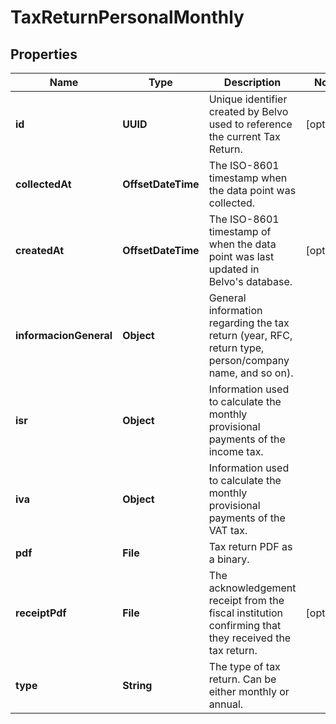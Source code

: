 

# TaxReturnPersonalMonthly


## Properties

| Name | Type | Description | Notes |
|------------ | ------------- | ------------- | -------------|
|**id** | **UUID** | Unique identifier created by Belvo used to reference the current Tax Return. |  [optional] |
|**collectedAt** | **OffsetDateTime** | The ISO-8601 timestamp when the data point was collected. |  |
|**createdAt** | **OffsetDateTime** | The ISO-8601 timestamp of when the data point was last updated in Belvo&#39;s database. |  [optional] |
|**informacionGeneral** | **Object** | General information regarding the tax return (year, RFC, return type, person/company name, and so on). |  |
|**isr** | **Object** | Information used to calculate the monthly provisional payments of the income tax. |  |
|**iva** | **Object** | Information used to calculate the monthly provisional payments of the VAT tax. |  |
|**pdf** | **File** | Tax return PDF as a binary. |  |
|**receiptPdf** | **File** | The acknowledgement receipt from the fiscal institution confirming that they received the tax return. |  [optional] |
|**type** | **String** | The type of tax return. Can be either monthly or annual. |  |



